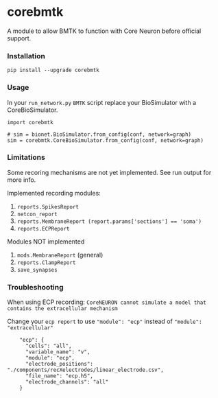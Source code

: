 # corebmtk
A module to allow BMTK to function with Core Neuron before official support.

### Installation

```
pip install --upgrade corebmtk
```

### Usage

In your `run_network.py` `BMTK` script replace your BioSimulator with a CoreBioSimulator.

```
import corebmtk

# sim = bionet.BioSimulator.from_config(conf, network=graph)
sim = corebmtk.CoreBioSimulator.from_config(conf, network=graph)
```

### Limitations

Some recoring mechanisms are not yet implemented. See run output for more info.

Implemented recording modules:

1. `reports.SpikesReport`
1. `netcon_report`
1. `reports.MembraneReport (report.params['sections'] == 'soma')`
1. `reports.ECPReport`

Modules NOT implemented

1. `mods.MembraneReport` (general)
1. `reports.ClampReport`
1. `save_synapses`

### Troubleshooting

When using ECP recording: 
```CoreNEURON cannot simulate a model that contains the extracellular mechanism```

Change your `ecp report` to use `"module": "ecp"` instead of `"module": "extracellular"`

```
    "ecp": {
      "cells": "all",
      "variable_name": "v",
      "module": "ecp",
      "electrode_positions": "./components/recXelectrodes/linear_electrode.csv",
      "file_name": "ecp.h5",
      "electrode_channels": "all"
    }
```